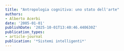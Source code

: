 ```yaml
---
title: "Antropologia cognitiva: uno stato dell'arte"
authors:
- Alberto Acerbi
date: '2005-01-01'
publishDate: '2025-10-01T13:40:46.440630Z'
publication_types:
- article-journal
publication: '*Sistemi intelligenti*'
---
```

